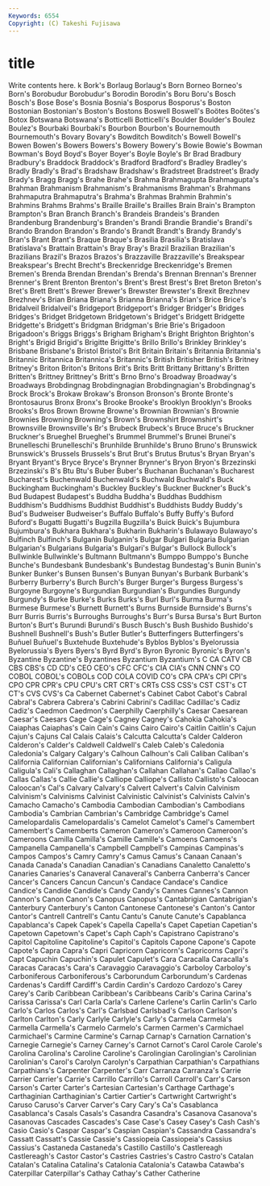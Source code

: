 ```yaml
---
Keywords: 6554 
Copyright: (C) Takeshi Fujisawa
---
```


# title

Write contents here.
k
Bork's Borlaug Borlaug's Born Borneo Borneo's Born's Borobudur Borobudur's Borodin
Borodin's Boru Boru's Bosch Bosch's Bose Bose's Bosnia Bosnia's Bosporus
Bosporus's Boston Bostonian Bostonian's Boston's Bostons Boswell Boswell's Boötes Boötes's
Botox Botswana Botswana's Botticelli Botticelli's Boulder Boulder's Boulez Boulez's Bourbaki
Bourbaki's Bourbon Bourbon's Bournemouth Bournemouth's Bovary Bovary's Bowditch Bowditch's Bowell
Bowell's Bowen Bowen's Bowers Bowers's Bowery Bowery's Bowie Bowie's Bowman
Bowman's Boyd Boyd's Boyer Boyer's Boyle Boyle's Br Brad Bradbury
Bradbury's Braddock Braddock's Bradford Bradford's Bradley Bradley's Bradly Bradly's Brad's
Bradshaw Bradshaw's Bradstreet Bradstreet's Brady Brady's Bragg Bragg's Brahe Brahe's
Brahma Brahmagupta Brahmagupta's Brahman Brahmanism Brahmanism's Brahmanisms Brahman's Brahmans Brahmaputra
Brahmaputra's Brahma's Brahmas Brahmin Brahmin's Brahmins Brahms Brahms's Braille Braille's
Brailles Brain Brain's Brampton Brampton's Bran Branch Branch's Brandeis Brandeis's
Branden Brandenburg Brandenburg's Branden's Brandi Brandie Brandie's Brandi's Brando Brandon
Brandon's Brando's Brandt Brandt's Brandy Brandy's Bran's Brant Brant's Braque
Braque's Brasilia Brasilia's Bratislava Bratislava's Brattain Brattain's Bray Bray's Brazil
Brazilian Brazilian's Brazilians Brazil's Brazos Brazos's Brazzaville Brazzaville's Breakspear Breakspear's
Brecht Brecht's Breckenridge Breckenridge's Bremen Bremen's Brenda Brendan Brendan's Brenda's
Brennan Brennan's Brenner Brenner's Brent Brenton Brenton's Brent's Brest Brest's
Bret Breton Breton's Bret's Brett Brett's Brewer Brewer's Brewster Brewster's
Brexit Brezhnev Brezhnev's Brian Briana Briana's Brianna Brianna's Brian's Brice
Brice's Bridalveil Bridalveil's Bridgeport Bridgeport's Bridger Bridger's Bridges Bridges's Bridget
Bridgetown Bridgetown's Bridget's Bridgett Bridgette Bridgette's Bridgett's Bridgman Bridgman's Brie
Brie's Brigadoon Brigadoon's Briggs Briggs's Brigham Brigham's Bright Brighton Brighton's
Bright's Brigid Brigid's Brigitte Brigitte's Brillo Brillo's Brinkley Brinkley's Brisbane
Brisbane's Bristol Bristol's Brit Britain Britain's Britannia Britannia's Britannic Britannica
Britannica's Britannic's British Britisher British's Britney Britney's Briton Briton's Britons
Brit's Brits Britt Brittany Brittany's Britten Britten's Brittney Brittney's Britt's
Brno Brno's Broadway Broadway's Broadways Brobdingnag Brobdingnagian Brobdingnagian's Brobdingnag's Brock
Brock's Brokaw Brokaw's Bronson Bronson's Bronte Bronte's Brontosaurus Bronx Bronx's
Brooke Brooke's Brooklyn Brooklyn's Brooks Brooks's Bros Brown Browne Browne's
Brownian Brownian's Brownie Brownies Browning Browning's Brown's Brownshirt Brownshirt's Brownsville
Brownsville's Br's Brubeck Brubeck's Bruce Bruce's Bruckner Bruckner's Brueghel Brueghel's
Brummel Brummel's Brunei Brunei's Brunelleschi Brunelleschi's Brunhilde Brunhilde's Bruno Bruno's
Brunswick Brunswick's Brussels Brussels's Brut Brut's Brutus Brutus's Bryan Bryan's
Bryant Bryant's Bryce Bryce's Brynner Brynner's Bryon Bryon's Brzezinski Brzezinski's
B's Btu Btu's Buber Buber's Buchanan Buchanan's Bucharest Bucharest's Buchenwald
Buchenwald's Buchwald Buchwald's Buck Buckingham Buckingham's Buckley Buckley's Buckner Buckner's
Buck's Bud Budapest Budapest's Buddha Buddha's Buddhas Buddhism Buddhism's Buddhisms
Buddhist Buddhist's Buddhists Buddy Buddy's Bud's Budweiser Budweiser's Buffalo Buffalo's
Buffy Buffy's Buford Buford's Bugatti Bugatti's Bugzilla Bugzilla's Buick Buick's
Bujumbura Bujumbura's Bukhara Bukhara's Bukharin Bukharin's Bulawayo Bulawayo's Bulfinch Bulfinch's
Bulganin Bulganin's Bulgar Bulgari Bulgaria Bulgarian Bulgarian's Bulgarians Bulgaria's Bulgari's
Bulgar's Bullock Bullock's Bullwinkle Bullwinkle's Bultmann Bultmann's Bumppo Bumppo's Bunche
Bunche's Bundesbank Bundesbank's Bundestag Bundestag's Bunin Bunin's Bunker Bunker's Bunsen
Bunsen's Bunyan Bunyan's Burbank Burbank's Burberry Burberry's Burch Burch's Burger
Burger's Burgess Burgess's Burgoyne Burgoyne's Burgundian Burgundian's Burgundies Burgundy Burgundy's
Burke Burke's Burks Burks's Burl Burl's Burma Burma's Burmese Burmese's
Burnett Burnett's Burns Burnside Burnside's Burns's Burr Burris Burris's Burroughs
Burroughs's Burr's Bursa Bursa's Burt Burton Burton's Burt's Burundi Burundi's
Busch Busch's Bush Bushido Bushido's Bushnell Bushnell's Bush's Butler Butler's
Butterfingers Butterfingers's Buñuel Buñuel's Buxtehude Buxtehude's Byblos Byblos's Byelorussia Byelorussia's
Byers Byers's Byrd Byrd's Byron Byronic Byronic's Byron's Byzantine Byzantine's
Byzantines Byzantium Byzantium's C CA CATV CB CBS CBS's CD
CD's CEO CEO's CFC CFC's CIA CIA's CNN CNN's CO
COBOL COBOL's COBOLs COD COLA COVID CO's CPA CPA's CPI
CPI's CPO CPR CPR's CPU CPU's CRT CRT's CRTs CSS
CSS's CST CST's CT CT's CVS CVS's Ca Cabernet Cabernet's
Cabinet Cabot Cabot's Cabral Cabral's Cabrera Cabrera's Cabrini Cabrini's Cadillac
Cadillac's Cadiz Cadiz's Caedmon Caedmon's Caerphilly Caerphilly's Caesar Caesarean Caesar's
Caesars Cage Cage's Cagney Cagney's Cahokia Cahokia's Caiaphas Caiaphas's Cain
Cain's Cains Cairo Cairo's Caitlin Caitlin's Cajun Cajun's Cajuns Cal
Calais Calais's Calcutta Calcutta's Calder Calderon Calderon's Calder's Caldwell Caldwell's
Caleb Caleb's Caledonia Caledonia's Calgary Calgary's Calhoun Calhoun's Cali Caliban
Caliban's California Californian Californian's Californians California's Caligula Caligula's Cali's Callaghan
Callaghan's Callahan Callahan's Callao Callao's Callas Callas's Callie Callie's Calliope
Calliope's Callisto Callisto's Caloocan Caloocan's Cal's Calvary Calvary's Calvert Calvert's
Calvin Calvinism Calvinism's Calvinisms Calvinist Calvinistic Calvinist's Calvinists Calvin's Camacho
Camacho's Cambodia Cambodian Cambodian's Cambodians Cambodia's Cambrian Cambrian's Cambridge Cambridge's
Camel Camelopardalis Camelopardalis's Camelot Camelot's Camel's Camembert Camembert's Camemberts Cameron
Cameron's Cameroon Cameroon's Cameroons Camilla Camilla's Camille Camille's Camoens Camoens's
Campanella Campanella's Campbell Campbell's Campinas Campinas's Campos Campos's Camry Camry's
Camus Camus's Canaan Canaan's Canada Canada's Canadian Canadian's Canadians Canaletto
Canaletto's Canaries Canaries's Canaveral Canaveral's Canberra Canberra's Cancer Cancer's Cancers
Cancun Cancun's Candace Candace's Candice Candice's Candide Candide's Candy Candy's
Cannes Cannes's Cannon Cannon's Canon Canon's Canopus Canopus's Cantabrigian Cantabrigian's
Canterbury Canterbury's Canton Cantonese Cantonese's Canton's Cantor Cantor's Cantrell Cantrell's
Cantu Cantu's Canute Canute's Capablanca Capablanca's Capek Capek's Capella Capella's
Capet Capetian Capetian's Capetown Capetown's Capet's Caph Caph's Capistrano Capistrano's
Capitol Capitoline Capitoline's Capitol's Capitols Capone Capone's Capote Capote's Capra
Capra's Capri Capricorn Capricorn's Capricorns Capri's Capt Capuchin Capuchin's Capulet
Capulet's Cara Caracalla Caracalla's Caracas Caracas's Cara's Caravaggio Caravaggio's Carboloy
Carboloy's Carboniferous Carboniferous's Carborundum Carborundum's Cardenas Cardenas's Cardiff Cardiff's Cardin
Cardin's Cardozo Cardozo's Carey Carey's Carib Caribbean Caribbean's Caribbeans Carib's
Carina Carina's Carissa Carissa's Carl Carla Carla's Carlene Carlene's Carlin
Carlin's Carlo Carlo's Carlos Carlos's Carl's Carlsbad Carlsbad's Carlson Carlson's
Carlton Carlton's Carly Carlyle Carlyle's Carly's Carmela Carmela's Carmella Carmella's
Carmelo Carmelo's Carmen Carmen's Carmichael Carmichael's Carmine Carmine's Carnap Carnap's
Carnation Carnation's Carnegie Carnegie's Carney Carney's Carnot Carnot's Carol Carole
Carole's Carolina Carolina's Caroline Caroline's Carolingian Carolingian's Carolinian Carolinian's Carol's
Carolyn Carolyn's Carpathian Carpathian's Carpathians Carpathians's Carpenter Carpenter's Carr Carranza
Carranza's Carrie Carrier Carrier's Carrie's Carrillo Carrillo's Carroll Carroll's Carr's
Carson Carson's Carter Carter's Cartesian Cartesian's Carthage Carthage's Carthaginian Carthaginian's
Cartier Cartier's Cartwright Cartwright's Caruso Caruso's Carver Carver's Cary Cary's
Ca's Casablanca Casablanca's Casals Casals's Casandra Casandra's Casanova Casanova's Casanovas
Cascades Cascades's Case Case's Casey Casey's Cash Cash's Casio Casio's
Caspar Caspar's Caspian Caspian's Cassandra Cassandra's Cassatt Cassatt's Cassie Cassie's
Cassiopeia Cassiopeia's Cassius Cassius's Castaneda Castaneda's Castillo Castillo's Castlereagh Castlereagh's
Castor Castor's Castries Castries's Castro Castro's Catalan Catalan's Catalina Catalina's
Catalonia Catalonia's Catawba Catawba's Caterpillar Caterpillar's Cathay Cathay's Cather Catherine
